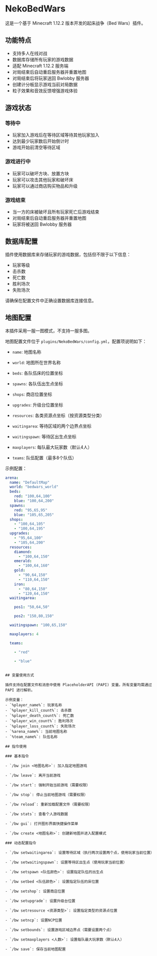 # NekoBedWars

这是一个基于 Minecraft 1.12.2 版本开发的起床战争（Bed Wars）插件。

## 功能特点

- 支持多人在线对战
- 数据库存储所有玩家的游戏数据
- 适配 Minecraft 1.12.2 服务端
- 对局结束后自动重启服务器并重置地图
- 对局结束后将玩家送回 Bwlobby 服务器
- 创建计分板显示游戏当前对局数据
- 粒子效果和音效反馈增强游戏体验

## 游戏状态

### 等待中
- 玩家加入游戏后在等待区域等待其他玩家加入
- 达到最少玩家数后开始倒计时
- 游戏开始前清空等待区域

### 游戏进行中
- 玩家可以破坏方块、放置方块
- 玩家可以攻击其他玩家和破坏床
- 玩家可以通过商店购买物品和升级

### 游戏结束
- 当一方的床被破坏且所有玩家死亡后游戏结束
- 对局结束后自动重启服务器并重置地图
- 玩家将被送回 Bwlobby 服务器

## 数据库配置

插件使用数据库来存储玩家的游戏数据，包括但不限于以下信息：
- 玩家等级
- 击杀数
- 死亡数
- 胜利场次
- 失败场次

请确保在配置文件中正确设置数据库连接信息。

## 地图配置

本插件采用一服一图模式，不支持一服多图。

地图配置文件位于 `plugins/NekoBedWars/config.yml`，配置项说明如下：
- `name`: 地图名称
- `world`: 地图所在世界名称
- `beds`: 各队伍床的位置坐标
- `spawns`: 各队伍出生点坐标
- `shops`: 商店位置坐标
- `upgrades`: 升级台位置坐标
- `resources`: 各类资源点坐标（按资源类型分类）
- `waitingarea`: 等待区域的两个边界点坐标
- `waitingspawn`: 等待区出生点坐标
- `maxplayers`: 每队最大玩家数（默认4人）
- `teams`: 队伍配置（最多8个队伍）

示例配置：
```yaml
arena:
  name: "DefaultMap"
  world: "bedwars_world"
  beds:
    red: "100,64,100"
    blue: "100,64,200"
  spawns:
    red: "95,65,95"
    blue: "105,65,205"
  shops:
    - "100,64,105"
    - "100,64,195"
  upgrades:
    - "95,64,100"
    - "105,64,200"
  resources:
    diamond:
      - "100,64,150"
    emerald:
      - "100,64,160"
    gold:
      - "90,64,150"
      - "110,64,150"
    iron:
      - "80,64,150"
      - "120,64,150"
  waitingarea:
    pos1: "50,64,50"
    pos2: "150,80,150"
  waitingspawn: "100,65,150"
  maxplayers: 4
  teams:
    - "red"
    - "blue"
```
```

## 变量使用方式

插件支持在配置文件和消息中使用 PlaceholderAPI (PAPI) 变量。所有变量均需通过 PAPI 进行解析。

示例变量：
- `%player_name%`: 玩家名称
- `%player_kill_count%`: 击杀数
- `%player_death_count%`: 死亡数
- `%player_win_count%`: 胜利场次
- `%player_loss_count%`: 失败场次
- `%arena_name%`: 当前地图名称
- `%team_name%`: 队伍名称

## 指令使用

### 基本指令
- `/bw join <地图名称>`: 加入指定地图游戏
- `/bw leave`: 离开当前游戏
- `/bw start`: 强制开始当前游戏（需要权限）
- `/bw stop`: 停止当前地图游戏（需要权限）
- `/bw reload`: 重新加载配置文件（需要权限）
- `/bw stats`: 查看个人游戏数据
- `/bw gui`: 打开图形界面快捷操作菜单
- `/bw create <地图名称>`: 创建新地图并进入配置模式

### 动态配置指令
- `/bw setwaitingarea`: 设置等待区域（执行两次设置两个点，使用玩家当前位置）
- `/bw setwaitingspawn`: 设置等待区出生点（使用玩家当前位置）
- `/bw setspawn <队伍颜色>`: 设置指定队伍的出生点
- `/bw setbed <队伍颜色>`: 设置指定队伍的床位置
- `/bw setshop`: 设置商店位置
- `/bw setupgrade`: 设置升级台位置
- `/bw setresource <资源类型>`: 设置指定类型的资源点位置
- `/bw setncp`: 设置NCP位置
- `/bw setbounds`: 设置游戏区域边界点（需要设置两个点）
- `/bw setmaxplayers <人数>`: 设置每队最大玩家数（默认4人）
- `/bw save`: 保存当前地图配置
